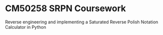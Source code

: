 # CM50258 SRPN Coursework
 Reverse engineering and implementing a Saturated Reverse Polish Notation Calculator in Python
